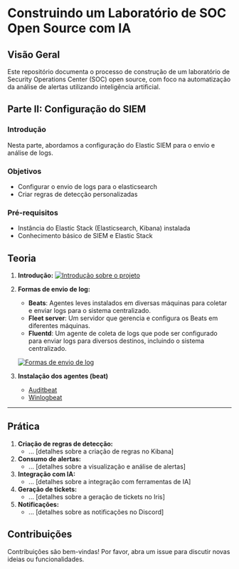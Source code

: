 # Construindo um Laboratório de SOC Open Source com IA

## Visão Geral
Este repositório documenta o processo de construção de um laboratório de Security Operations Center (SOC) open source, com foco na automatização da análise de alertas utilizando inteligência artificial.

## Parte II: Configuração do SIEM

### Introdução
Nesta parte, abordamos a configuração do Elastic SIEM para o envio e análise de logs.

### Objetivos
* Configurar o envio de logs para o elasticsearch
* Criar regras de detecção personalizadas

### Pré-requisitos
* Instância do Elastic Stack (Elasticsearch, Kibana) instalada
* Conhecimento básico de SIEM e Elastic Stack

## Teoria
1. **Introdução:**
      [![Introdução sobre o projeto](https://img.youtube.com/vi/p9bnK8c76_U/maxresdefault.jpg)](https://youtu.be/p9bnK8c76_U?feature=shared)

2. **Formas de envio de log:**
   - **Beats**: Agentes leves instalados em diversas máquinas para coletar e enviar logs para o sistema centralizado.
   - **Fleet server**: Um servidor que gerencia e configura os Beats em diferentes máquinas.
   - **Fluentd**: Um agente de coleta de logs que pode ser configurado para enviar logs para diversos destinos, incluindo o sistema centralizado.

   [![Formas de envio de log](https://img.youtube.com/vi/v1Wrn_CwStk/maxresdefault.jpg)](https://youtu.be/p9bnK8c76_U?feature=shared)

3. **Instalação dos agentes (beat)**
   - [Auditbeat](X)
   - [Winlogbeat](X)
---
## Prática

1. **Criação de regras de detecção:**
   * ... [detalhes sobre a criação de regras no Kibana]
3. **Consumo de alertas:**
   * ... [detalhes sobre a visualização e análise de alertas]
4. **Integração com IA:**
   * ... [detalhes sobre a integração com ferramentas de IA]
5. **Geração de tickets:**
   * ... [detalhes sobre a geração de tickets no Iris]
6. **Notificações:**
   * ... [detalhes sobre as notificações no Discord]


## Contribuições
Contribuições são bem-vindas! Por favor, abra um issue para discutir novas ideias ou funcionalidades.
